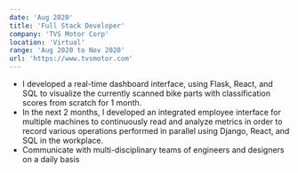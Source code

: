 ```yaml
---
date: 'Aug 2020'
title: 'Full Stack Developer'
company: 'TVS Motor Corp'
location: 'Virtual'
range: 'Aug 2020 to Nov 2020'
url: 'https://www.tvsmotor.com'
---
```


- I developed a real-time dashboard interface, using Flask, React, and SQL to visualize the currently scanned bike parts with classification scores ​​from scratch for 1 month.
- In the next 2 months, I developed an integrated employee interface for multiple machines to continuously read and analyze metrics in order to record various operations performed in parallel using Django, React, and SQL in the workplace.
- Communicate with multi-disciplinary teams of engineers and designers on a daily basis

